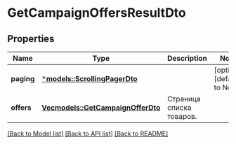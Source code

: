 # GetCampaignOffersResultDto

## Properties
Name | Type | Description | Notes
------------ | ------------- | ------------- | -------------
**paging** | [***models::ScrollingPagerDto**](ScrollingPagerDTO.md) |  | [optional] [default to None]
**offers** | [**Vec<models::GetCampaignOfferDto>**](GetCampaignOfferDTO.md) | Страница списка товаров. | 

[[Back to Model list]](../README.md#documentation-for-models) [[Back to API list]](../README.md#documentation-for-api-endpoints) [[Back to README]](../README.md)


